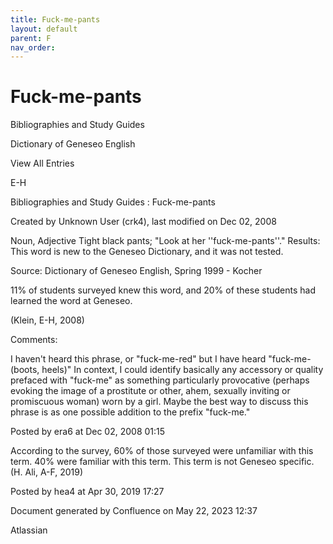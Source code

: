 ```yaml
---
title: Fuck-me-pants
layout: default
parent: F
nav_order:
---
```


# Fuck-me-pants

Bibliographies and Study Guides

Dictionary of Geneseo English

View All Entries

E-H

Bibliographies and Study Guides : Fuck-me-pants

Created by  Unknown User (crk4), last modified on Dec 02, 2008

Noun, Adjective Tight black pants; &quot;Look at her ''fuck-me-pants''.&quot; Results: This word is new to the Geneseo Dictionary, and it was not tested. 

Source: Dictionary of Geneseo English, Spring 1999 - Kocher

11% of students surveyed knew this word, and 20% of these students had learned the word at Geneseo.

(Klein, E-H, 2008)

Comments:

I haven't heard this phrase, or &quot;fuck-me-red&quot; but I have heard &quot;fuck-me-(boots, heels)&quot; In context, I could identify basically any accessory or quality prefaced with &quot;fuck-me&quot; as something particularly provocative (perhaps evoking the image of a prostitute or other, ahem, sexually inviting or promiscuous woman) worn by a girl. Maybe the best way to discuss this phrase is as one possible addition to the prefix &quot;fuck-me.&quot;

Posted by era6 at Dec 02, 2008 01:15

According to the survey, 60% of those surveyed were unfamiliar with this term. 40% were familiar with this term. This term is not Geneseo specific. (H. Ali, A-F, 2019)

Posted by hea4 at Apr 30, 2019 17:27

Document generated by Confluence on May 22, 2023 12:37

Atlassian
